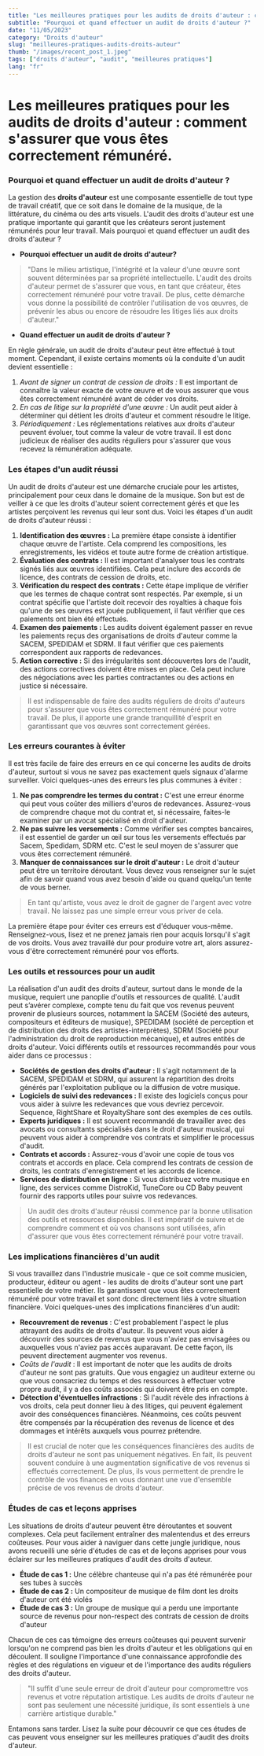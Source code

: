 ```yaml
---
title: "Les meilleures pratiques pour les audits de droits d'auteur : comment s'assurer que vous êtes correctement rémunéré."
subtitle: "Pourquoi et quand effectuer un audit de droits d'auteur ?"
date: "11/05/2023"
category: "Droits d'auteur"
slug: "meilleures-pratiques-audits-droits-auteur"
thumb: "/images/recent_post_1.jpeg"
tags: ["droits d'auteur", "audit", "meilleures pratiques"]
lang: "fr"
---
```


# Les meilleures pratiques pour les audits de droits d'auteur : comment s'assurer que vous êtes correctement rémunéré.

### Pourquoi et quand effectuer un audit de droits d'auteur ?

La gestion des **droits d'auteur** est une composante essentielle de tout type de travail créatif, que ce soit dans le domaine de la musique, de la littérature, du cinéma ou des arts visuels. L'audit des droits d'auteur est une pratique importante qui garantit que les créateurs seront justement rémunérés pour leur travail. Mais pourquoi et quand effectuer un audit des droits d'auteur ?

- **Pourquoi effectuer un audit de droits d'auteur?**

> "Dans le milieu artistique, l'intégrité et la valeur d'une œuvre sont souvent déterminées par sa propriété intellectuelle. L'audit des droits d'auteur permet de s'assurer que vous, en tant que créateur, êtes correctement rémunéré pour votre travail. De plus, cette démarche vous donne la possibilité de contrôler l'utilisation de vos œuvres, de prévenir les abus ou encore de résoudre les litiges liés aux droits d'auteur."

- **Quand effectuer un audit de droits d'auteur ?**

En règle générale, un audit de droits d'auteur peut être effectué à tout moment. Cependant, il existe certains moments où la conduite d'un audit devient essentielle :

1. _Avant de signer un contrat de cession de droits :_ Il est important de connaître la valeur exacte de votre œuvre et de vous assurer que vous êtes correctement rémunéré avant de céder vos droits.
2. _En cas de litige sur la propriété d'une œuvre :_ Un audit peut aider à déterminer qui détient les droits d'auteur et comment résoudre le litige.
3. _Périodiquement :_ Les réglementations relatives aux droits d'auteur peuvent évoluer, tout comme la valeur de votre travail. Il est donc judicieux de réaliser des audits réguliers pour s'assurer que vous recevez la rémunération adéquate.

### Les étapes d'un audit réussi

Un audit de droits d'auteur est une démarche cruciale pour les artistes, principalement pour ceux dans le domaine de la musique. Son but est de veiller à ce que les droits d'auteur soient correctement gérés et que les artistes perçoivent les revenus qui leur sont dus. Voici les étapes d'un audit de droits d'auteur réussi :

1. **Identification des œuvres :** La première étape consiste à identifier chaque œuvre de l'artiste. Cela comprend les compositions, les enregistrements, les vidéos et toute autre forme de création artistique.
2. **Évaluation des contrats :** Il est important d'analyser tous les contrats signés liés aux œuvres identifiées. Cela peut inclure des accords de licence, des contrats de cession de droits, etc.
3. **Vérification du respect des contrats :** Cette étape implique de vérifier que les termes de chaque contrat sont respectés. Par exemple, si un contrat spécifie que l'artiste doit recevoir des royalties à chaque fois qu'une de ses œuvres est jouée publiquement, il faut vérifier que ces paiements ont bien été effectués.
4. **Examen des paiements :** Les audits doivent également passer en revue les paiements reçus des organisations de droits d'auteur comme la SACEM, SPEDIDAM et SDRM. Il faut vérifier que ces paiements correspondent aux rapports de redevances.
5. **Action corrective :** Si des irrégularités sont découvertes lors de l'audit, des actions correctives doivent être mises en place. Cela peut inclure des négociations avec les parties contractantes ou des actions en justice si nécessaire.

> Il est indispensable de faire des audits réguliers de droits d'auteurs pour s'assurer que vous êtes correctement rémunéré pour votre travail. De plus, il apporte une grande tranquillité d'esprit en garantissant que vos œuvres sont correctement gérées.

### Les erreurs courantes à éviter

Il est très facile de faire des erreurs en ce qui concerne les audits de droits d'auteur, surtout si vous ne savez pas exactement quels signaux d'alarme surveiller. Voici quelques-unes des erreurs les plus communes à éviter :

1. **Ne pas comprendre les termes du contrat :** C'est une erreur énorme qui peut vous coûter des milliers d'euros de redevances. Assurez-vous de comprendre chaque mot du contrat et, si nécessaire, faites-le examiner par un avocat spécialisé en droit d'auteur.
2. **Ne pas suivre les versements :** Comme vérifier ses comptes bancaires, il est essentiel de garder un œil sur tous les versements effectués par Sacem, Spedidam, SDRM etc. C'est le seul moyen de s'assurer que vous êtes correctement rémunéré.
3. **Manquer de connaissances sur le droit d'auteur :** Le droit d'auteur peut être un territoire déroutant. Vous devez vous renseigner sur le sujet afin de savoir quand vous avez besoin d'aide ou quand quelqu'un tente de vous berner.

> En tant qu'artiste, vous avez le droit de gagner de l'argent avec votre travail. Ne laissez pas une simple erreur vous priver de cela.

La première étape pour éviter ces erreurs est d'éduquer vous-même. Renseignez-vous, lisez et ne prenez jamais rien pour acquis lorsqu'il s'agit de vos droits. Vous avez travaillé dur pour produire votre art, alors assurez-vous d'être correctement rémunéré pour vos efforts.

### Les outils et ressources pour un audit

La réalisation d'un audit des droits d'auteur, surtout dans le monde de la musique, requiert une panoplie d'outils et ressources de qualité. L'audit peut s’avérer complexe, compte tenu du fait que vos revenus peuvent provenir de plusieurs sources, notamment la SACEM (Société des auteurs, compositeurs et éditeurs de musique), SPEDIDAM (société de perception et de distribution des droits des artistes-interprètes), SDRM (Société pour l'administration du droit de reproduction mécanique), et autres entités de droits d'auteur. Voici différents outils et ressources recommandés pour vous aider dans ce processus :

- **Sociétés de gestion des droits d'auteur :** Il s'agit notamment de la SACEM, SPEDIDAM et SDRM, qui assurent la répartition des droits générés par l'exploitation publique ou la diffusion de votre musique.
- **Logiciels de suivi des redevances :** Il existe des logiciels conçus pour vous aider à suivre les redevances que vous devriez percevoir. Sequence, RightShare et RoyaltyShare sont des exemples de ces outils.
- **Experts juridiques :** Il est souvent recommandé de travailler avec des avocats ou consultants spécialisés dans le droit d'auteur musical, qui peuvent vous aider à comprendre vos contrats et simplifier le processus d'audit.
- **Contrats et accords :** Assurez-vous d'avoir une copie de tous vos contrats et accords en place. Cela comprend les contrats de cession de droits, les contrats d'enregistrement et les accords de licence.
- **Services de distribution en ligne :** Si vous distribuez votre musique en ligne, des services comme DistroKid, TuneCore ou CD Baby peuvent fournir des rapports utiles pour suivre vos redevances.

> Un audit des droits d'auteur réussi commence par la bonne utilisation des outils et ressources disponibles. Il est impératif de suivre et de comprendre comment et où vos chansons sont utilisées, afin d'assurer que vous êtes correctement rémunéré pour votre travail.

### Les implications financières d'un audit

Si vous travaillez dans l'industrie musicale - que ce soit comme musicien, producteur, éditeur ou agent - les audits de droits d'auteur sont une part essentielle de votre métier. Ils garantissent que vous êtes correctement rémunéré pour votre travail et sont donc directement liés à votre situation financière. Voici quelques-unes des implications financières d'un audit:

- **Recouvrement de revenus** : C'est probablement l'aspect le plus attrayant des audits de droits d'auteur. Ils peuvent vous aider à découvrir des sources de revenus que vous n'aviez pas envisagées ou auxquelles vous n'aviez pas accès auparavant. De cette façon, ils peuvent directement augmenter vos revenus.
- _Coûts de l'audit_ : Il est important de noter que les audits de droits d'auteur ne sont pas gratuits. Que vous engagiez un auditeur externe ou que vous consacriez du temps et des ressources à effectuer votre propre audit, il y a des coûts associés qui doivent être pris en compte.
- **Détection d'éventuelles infractions** : Si l'audit révèle des infractions à vos droits, cela peut donner lieu à des litiges, qui peuvent également avoir des conséquences financières. Néanmoins, ces coûts peuvent être compensés par la récupération des revenus de licence et des dommages et intérêts auxquels vous pourrez prétendre.

> Il est crucial de noter que les conséquences financières des audits de droits d'auteur ne sont pas uniquement négatives. En fait, ils peuvent souvent conduire à une augmentation significative de vos revenus si effectués correctement. De plus, ils vous permettent de prendre le contrôle de vos finances en vous donnant une vue d'ensemble précise de vos revenus de droits d'auteur.

### Études de cas et leçons apprises

Les situations de droits d'auteur peuvent être déroutantes et souvent complexes. Cela peut facilement entraîner des malentendus et des erreurs coûteuses. Pour vous aider à naviguer dans cette jungle juridique, nous avons recueilli une série d'études de cas et de leçons apprises pour vous éclairer sur les meilleures pratiques d'audit des droits d'auteur.

- **Étude de cas 1 :** Une célèbre chanteuse qui n'a pas été rémunérée pour ses tubes à succès
- **Étude de cas 2 :** Un compositeur de musique de film dont les droits d'auteur ont été violés
- **Étude de cas 3 :** Un groupe de musique qui a perdu une importante source de revenus pour non-respect des contrats de cession de droits d'auteur

Chacun de ces cas témoigne des erreurs coûteuses qui peuvent survenir lorsqu'on ne comprend pas bien les droits d'auteur et les obligations qui en découlent. Il souligne l'importance d'une connaissance approfondie des règles et des régulations en vigueur et de l'importance des audits réguliers des droits d'auteur.

> "Il suffit d'une seule erreur de droit d'auteur pour compromettre vos revenus et votre réputation artistique. Les audits de droits d'auteur ne sont pas seulement une nécessité juridique, ils sont essentiels à une carrière artistique durable."

Entamons sans tarder. Lisez la suite pour découvrir ce que ces études de cas peuvent vous enseigner sur les meilleures pratiques d'audit des droits d'auteur.
